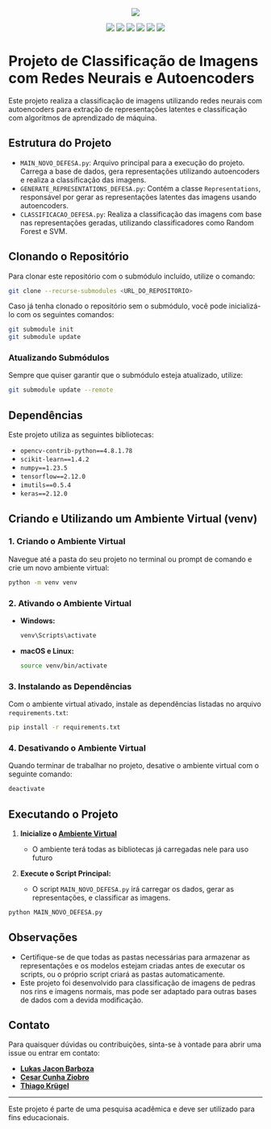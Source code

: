 <p align="center">
  <img src="https://sites.pucpr.br/enade/wp-content/uploads/sites/20/2021/06/logo-pucpr.png"/>
</p>

<p align="center">
  <img src="https://img.shields.io/badge/python-3670A0?style=for-the-badge&logo=python&logoColor=ffdd54"/>
  <img src="https://img.shields.io/badge/TensorFlow-%23FF6F00.svg?style=for-the-badge&logo=TensorFlow&logoColor=white"/>
  <img src="https://img.shields.io/badge/SciPy-%230C55A5.svg?style=for-the-badge&logo=scipy&logoColor=%white"/>
  <img src="https://img.shields.io/badge/scikit--learn-%23F7931E.svg?style=for-the-badge&logo=scikit-learn&logoColor=white"/>
  <img src="https://img.shields.io/badge/numpy-%23013243.svg?style=for-the-badge&logo=numpy&logoColor=white"/>
  <img src="https://img.shields.io/badge/Matplotlib-%23ffffff.svg?style=for-the-badge&logo=Matplotlib&logoColor=black"/>
</p>


# Projeto de Classificação de Imagens com Redes Neurais e Autoencoders

Este projeto realiza a classificação de imagens utilizando redes neurais com autoencoders para extração de representações latentes e classificação com algoritmos de aprendizado de máquina.

## Estrutura do Projeto

- `MAIN_NOVO_DEFESA.py`: Arquivo principal para a execução do projeto. Carrega a base de dados, gera representações utilizando autoencoders e realiza a classificação das imagens.
- `GENERATE_REPRESENTATIONS_DEFESA.py`: Contém a classe `Representations`, responsável por gerar as representações latentes das imagens usando autoencoders.
- `CLASSIFICACAO_DEFESA.py`: Realiza a classificação das imagens com base nas representações geradas, utilizando classificadores como Random Forest e SVM.

## Clonando o Repositório

Para clonar este repositório com o submódulo incluído, utilize o comando:

```bash
git clone --recurse-submodules <URL_DO_REPOSITORIO>
```

Caso já tenha clonado o repositório sem o submódulo, você pode inicializá-lo com os seguintes comandos:

```bash
git submodule init
git submodule update
```

### Atualizando Submódulos

Sempre que quiser garantir que o submódulo esteja atualizado, utilize:

```bash
git submodule update --remote
```

## Dependências

Este projeto utiliza as seguintes bibliotecas:

- `opencv-contrib-python==4.8.1.78`
- `scikit-learn==1.4.2`
- `numpy==1.23.5`
- `tensorflow==2.12.0`
- `imutils==0.5.4`
- `keras==2.12.0`

## Criando e Utilizando um Ambiente Virtual (venv)

### 1. Criando o Ambiente Virtual

Navegue até a pasta do seu projeto no terminal ou prompt de comando e crie um novo ambiente virtual:

```bash
python -m venv venv
```

### 2. Ativando o Ambiente Virtual

- **Windows:**

  ```bash
  venv\Scripts\activate
  ```

- **macOS e Linux:**

  ```bash
  source venv/bin/activate
  ```

### 3. Instalando as Dependências

Com o ambiente virtual ativado, instale as dependências listadas no arquivo `requirements.txt`:

```bash
pip install -r requirements.txt
```

### 4. Desativando o Ambiente Virtual

Quando terminar de trabalhar no projeto, desative o ambiente virtual com o seguinte comando:

```bash
deactivate
```

## Executando o Projeto

1. **Inicialize o [Ambiente Virtual](#2-ativando-o-ambiente-virtual)**
   - O ambiente terá todas as bibliotecas já carregadas nele para uso futuro

2. **Execute o Script Principal:**
   - O script `MAIN_NOVO_DEFESA.py` irá carregar os dados, gerar as representações, e classificar as imagens.

```bash
python MAIN_NOVO_DEFESA.py
```

## Observações

- Certifique-se de que todas as pastas necessárias para armazenar as representações e os modelos estejam criadas antes de executar os scripts, ou o próprio script criará as pastas automaticamente.
- Este projeto foi desenvolvido para classificação de imagens de pedras nos rins e imagens normais, mas pode ser adaptado para outras bases de dados com a devida modificação.

## Contato

Para quaisquer dúvidas ou contribuições, sinta-se à vontade para abrir uma issue ou entrar em contato:

- **[Lukas Jacon Barboza](mailto:lukas.barboza@pucpr.edu.br)**
- **[Cesar Cunha Ziobro](mailto:cesar.ziobro@pucpr.edu.br)**
- **[Thiago Krügel](mailto:thiago.krugel@pucpr.edu.br)**


---

Este projeto é parte de uma pesquisa acadêmica e deve ser utilizado para fins educacionais.
